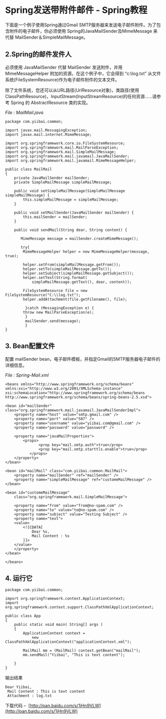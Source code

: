 # Spring发送带附件邮件 - Spring教程

下面是一个例子使用Spring通过Gmail SMTP服务器来发送电子邮件附件。为了包含附件的电子邮件，你必须使用 Spring的JavaMailSender及MimeMessage 来代替 MailSender＆SimpleMailMessage。

## 2.Spring的邮件发件人

必须使用 JavaMailSender 代替 MailSender 发送附件，并用 MimeMessageHelper 附加的资源。在这个例子中，它会得到 “c:\\log.txt” 从文件系统(FileSystemResource)作为电子邮件附件的文本文件。

除了文件系统，您还可以从URL路径(UrlResource对象)，类路径(使用ClassPathResource)，InputStream(InputStreamResource)的任何资源......请参考 Spring 的 AbstractResource 类的实现。

_File : MailMail.java_

```
package com.yiibai.common;

import javax.mail.MessagingException;
import javax.mail.internet.MimeMessage;

import org.springframework.core.io.FileSystemResource;
import org.springframework.mail.MailParseException;
import org.springframework.mail.SimpleMailMessage;
import org.springframework.mail.javamail.JavaMailSender;
import org.springframework.mail.javamail.MimeMessageHelper;

public class MailMail
{
    private JavaMailSender mailSender;
    private SimpleMailMessage simpleMailMessage;

    public void setSimpleMailMessage(SimpleMailMessage simpleMailMessage) {
        this.simpleMailMessage = simpleMailMessage;
    }

    public void setMailSender(JavaMailSender mailSender) {
        this.mailSender = mailSender;
    }

    public void sendMail(String dear, String content) {

       MimeMessage message = mailSender.createMimeMessage();

       try{
        MimeMessageHelper helper = new MimeMessageHelper(message, true);

        helper.setFrom(simpleMailMessage.getFrom());
        helper.setTo(simpleMailMessage.getTo());
        helper.setSubject(simpleMailMessage.getSubject());
        helper.setText(String.format(
            simpleMailMessage.getText(), dear, content));

        FileSystemResource file = new FileSystemResource("C:\\log.txt");
        helper.addAttachment(file.getFilename(), file);

         }catch (MessagingException e) {
        throw new MailParseException(e);
         }
         mailSender.send(message);
         }
}
```

## 3\. Bean配置文件

配置 mailSender bean，电子邮件模板，并指定Gmail的SMTP服务器电子邮件的详细信息。

_File : Spring-Mail.xml_

```
<beans xmlns="http://www.springframework.org/schema/beans"
xmlns:xsi="http://www.w3.org/2001/XMLSchema-instance"
xsi:schemaLocation="http://www.springframework.org/schema/beans
http://www.springframework.org/schema/beans/spring-beans-2.5.xsd">

<bean id="mailSender" class="org.springframework.mail.javamail.JavaMailSenderImpl">
    <property name="host" value="smtp.gmail.com" />
    <property name="port" value="587" />
    <property name="username" value="yiibai.com@gmail.com" />
    <property name="password" value="password" />

    <property name="javaMailProperties">
        <props>
               <prop key="mail.smtp.auth">true</prop>
               <prop key="mail.smtp.starttls.enable">true</prop>
           </props>
    </property>
</bean>

<bean id="mailMail" class="com.yiibai.common.MailMail">
    <property name="mailSender" ref="mailSender" />
    <property name="simpleMailMessage" ref="customeMailMessage" />
</bean>

<bean id="customeMailMessage"
    class="org.springframework.mail.SimpleMailMessage">

    <property name="from" value="from@no-spam.com" />
    <property name="to" value="to@no-spam.com" />
    <property name="subject" value="Testing Subject" />
    <property name="text">
    <value>
        <![CDATA[
            Dear %s,
            Mail Content : %s
        ]]>
    </value>
    </property>
</bean>

</beans>
```

## 4\. 运行它

```
package com.yiibai.common;

import org.springframework.context.ApplicationContext;
import org.springframework.context.support.ClassPathXmlApplicationContext;

public class App 
{
    public static void main( String[] args )
    {
        ApplicationContext context = 
            new ClassPathXmlApplicationContext("applicationContext.xml");

        MailMail mm = (MailMail) context.getBean("mailMail");
        mm.sendMail("Yiibai", "This is text content");

    }
}
```

输出结果

```
Dear Yiibai,
 Mail Content : This is text content
 Attachment : log.txt
```

下载代码 –  [http://pan.baidu.com/s/1jHn9VLW](http://pan.baidu.com/s/1jHn9VLW)

